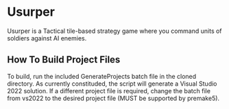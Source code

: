 # Usurper 
 
Usurper is a Tactical tile-based strategy game where you command units of soldiers against AI enemies.

## How To Build Project Files

To build, run the included GenerateProjects batch file in the cloned directory. As currently constituded, the script will generate a Visual Studio 2022 solution. If a different project file is required, change the batch file from vs2022 to the desired project file (MUST be supported by premake5).
